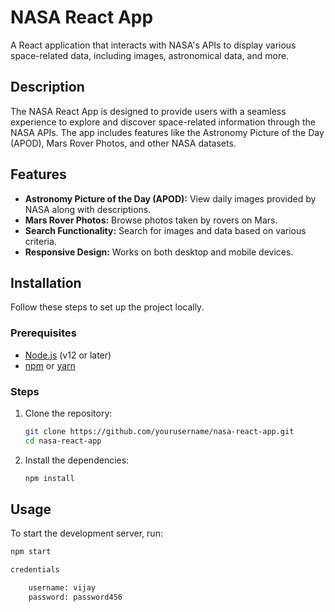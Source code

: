 # NASA React App

A React application that interacts with NASA's APIs to display various space-related data, including images, astronomical data, and more.

## Description

The NASA React App is designed to provide users with a seamless experience to explore and discover space-related information through the NASA APIs. The app includes features like the Astronomy Picture of the Day (APOD), Mars Rover Photos, and other NASA datasets.

## Features

- **Astronomy Picture of the Day (APOD):** View daily images provided by NASA along with descriptions.
- **Mars Rover Photos:** Browse photos taken by rovers on Mars.
- **Search Functionality:** Search for images and data based on various criteria.
- **Responsive Design:** Works on both desktop and mobile devices.

## Installation

Follow these steps to set up the project locally.

### Prerequisites

- [Node.js](https://nodejs.org/) (v12 or later)
- [npm](https://www.npmjs.com/) or [yarn](https://yarnpkg.com/)

### Steps

1. Clone the repository:
    ```sh
    git clone https://github.com/yourusername/nasa-react-app.git
    cd nasa-react-app
    ```

2. Install the dependencies:
    ```sh
    npm install
    ```
   

## Usage

To start the development server, run:
```sh
npm start

credentials

    username: vijay
    password: password456
